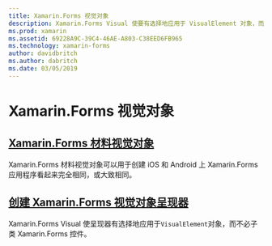 ```yaml
---
title: Xamarin.Forms 视觉对象
description: Xamarin.Forms Visual 使要有选择地应用于 VisualElement 对象，而不必子类 Xamarin.Forms 控件的呈现器。
ms.prod: xamarin
ms.assetid: 69228A9C-39C4-46AE-A803-C38EED6FB965
ms.technology: xamarin-forms
author: davidbritch
ms.author: dabritch
ms.date: 03/05/2019
---
```


# <a name="xamarinforms-visual"></a>Xamarin.Forms 视觉对象

## <a name="xamarinforms-material-visualmaterial-visualmd"></a>[Xamarin.Forms 材料视觉对象](material-visual.md)

Xamarin.Forms 材料视觉对象可以用于创建 iOS 和 Android 上 Xamarin.Forms 应用程序看起来完全相同，或大致相同。

## <a name="create-a-xamarinforms-visual-renderercreatemd"></a>[创建 Xamarin.Forms 视觉对象呈现器](create.md)

Xamarin.Forms Visual 使呈现器有选择地应用于`VisualElement`对象，而不必子类 Xamarin.Forms 控件。
